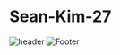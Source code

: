 # Sean-Kim-27

![header](https://capsule-render.vercel.app/api?type=waving&color=gradient&height=230&section=header&text=SeanKim's%20World&fontSize=60)
![Footer](https://capsule-render.vercel.app/api?type=waving&color=gradient&height=160&section=footer)


